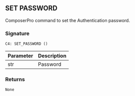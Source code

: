 ## SET PASSWORD

ComposerPro command to set the Authentication password.


### Signature

`C4: SET_PASSWORD ()`


| Parameter | Description |
| --- | --- |
| str | Password |


### Returns

`None`
